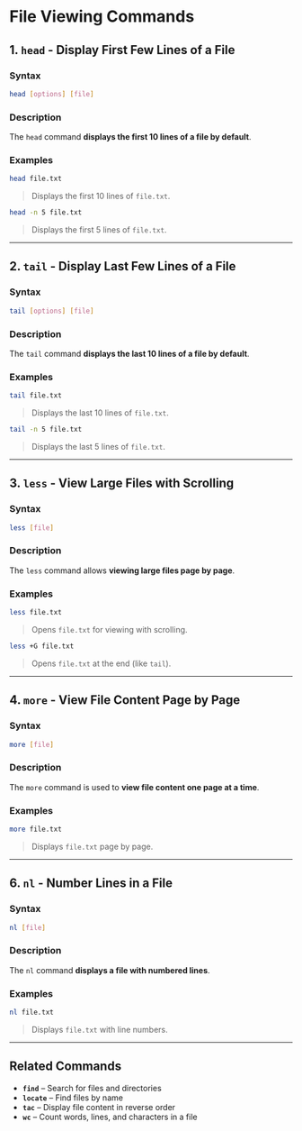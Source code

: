 # File Viewing Commands


## 1. `head` - Display First Few Lines of a File

### Syntax
```sh
head [options] [file]
```

### Description
The `head` command **displays the first 10 lines of a file by default**.

### Examples
```sh
head file.txt
```
> Displays the first 10 lines of `file.txt`.

```sh
head -n 5 file.txt
```
> Displays the first 5 lines of `file.txt`.

---

## 2. `tail` - Display Last Few Lines of a File

### Syntax
```sh
tail [options] [file]
```

### Description
The `tail` command **displays the last 10 lines of a file by default**.

### Examples
```sh
tail file.txt
```
> Displays the last 10 lines of `file.txt`.

```sh
tail -n 5 file.txt
```
> Displays the last 5 lines of `file.txt`.


---

## 3. `less` - View Large Files with Scrolling

### Syntax
```sh
less [file]
```

### Description
The `less` command allows **viewing large files page by page**.

### Examples
```sh
less file.txt
```
> Opens `file.txt` for viewing with scrolling.

```sh
less +G file.txt
```
> Opens `file.txt` at the end (like `tail`).

---

## 4. `more` - View File Content Page by Page

### Syntax
```sh
more [file]
```

### Description
The `more` command is used to **view file content one page at a time**.

### Examples
```sh
more file.txt
```
> Displays `file.txt` page by page.

---

## 6. `nl` - Number Lines in a File

### Syntax
```sh
nl [file]
```

### Description
The `nl` command **displays a file with numbered lines**.

### Examples
```sh
nl file.txt
```
> Displays `file.txt` with line numbers.

---

## Related Commands
- **`find`** – Search for files and directories
- **`locate`** – Find files by name
- **`tac`** – Display file content in reverse order
- **`wc`** – Count words, lines, and characters in a file

